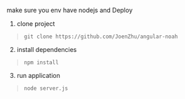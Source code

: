 make sure you env have nodejs and Deploy

1. clone project
> `git clone https://github.com/JoenZhu/angular-noah`

2. install dependencies
> `npm install`

3. run application 
> `node server.js`
